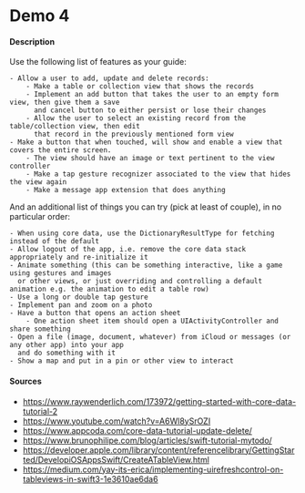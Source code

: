 # Demo 4

#### Description
Use the following list of features as your guide:

    - Allow a user to add, update and delete records:
        - Make a table or collection view that shows the records
        - Implement an add button that takes the user to an empty form view, then give them a save
          and cancel button to either persist or lose their changes
        - Allow the user to select an existing record from the table/collection view, then edit
          that record in the previously mentioned form view
    - Make a button that when touched, will show and enable a view that covers the entire screen.
        - The view should have an image or text pertinent to the view controller
        - Make a tap gesture recognizer associated to the view that hides the view again
        - Make a message app extension that does anything

And an additional list of things you can try (pick at least of couple), in no particular order:

    - When using core data, use the DictionaryResultType for fetching instead of the default
    - Allow logout of the app, i.e. remove the core data stack appropriately and re-initialize it
    - Animate something (this can be something interactive, like a game using gestures and images
      or other views, or just overriding and controlling a default animation e.g. the animation to edit a table row)
    - Use a long or double tap gesture
    - Implement pan and zoom on a photo
    - Have a button that opens an action sheet
        - One action sheet item should open a UIActivityController and share something
    - Open a file (image, document, whatever) from iCloud or messages (or any other app) into your app
      and do something with it
    - Show a map and put in a pin or other view to interact

#### Sources
  - https://www.raywenderlich.com/173972/getting-started-with-core-data-tutorial-2
  - https://www.youtube.com/watch?v=A6Wl8ySrOZI
  - https://www.appcoda.com/core-data-tutorial-update-delete/
  - https://www.brunophilipe.com/blog/articles/swift-tutorial-mytodo/
  - https://developer.apple.com/library/content/referencelibrary/GettingStarted/DevelopiOSAppsSwift/CreateATableView.html
  - https://medium.com/yay-its-erica/implementing-uirefreshcontrol-on-tableviews-in-swift3-1e3610ae6da6
